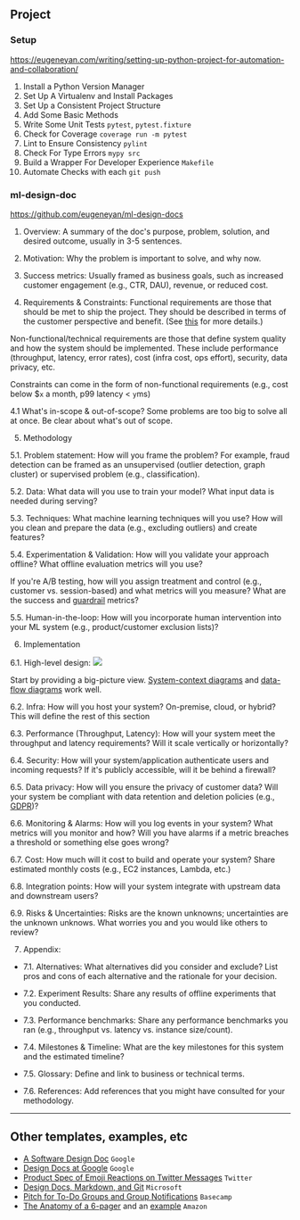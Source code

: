 ## Project
### Setup
https://eugeneyan.com/writing/setting-up-python-project-for-automation-and-collaboration/

1. Install a Python Version Manager
2. Set Up A Virtualenv and Install Packages
3. Set Up a Consistent Project Structure
4. Add Some Basic Methods
5. Write Some Unit Tests `pytest`, `pytest.fixture`
6. Check for Coverage `coverage run -m pytest`
7. Lint to Ensure Consistency `pylint`
8. Check For Type Errors `mypy src`
9. Build a Wrapper For Developer Experience `Makefile`
10. Automate Checks with each `git push`

### ml-design-doc
https://github.com/eugeneyan/ml-design-docs

1. Overview:
A summary of the doc's purpose, problem, solution, and desired outcome, usually in 3-5 sentences.

2. Motivation:
Why the problem is important to solve, and why now.

3. Success metrics:
Usually framed as business goals, such as increased customer engagement (e.g., CTR, DAU), revenue, or reduced cost.

4. Requirements & Constraints:
Functional requirements are those that should be met to ship the project. They should be described in terms of the customer perspective and benefit. (See [this](https://eugeneyan.com/writing/ml-design-docs/#the-why-and-what-of-design-docs) for more details.)

Non-functional/technical requirements are those that define system quality and how the system should be implemented. These include performance (throughput, latency, error rates), cost (infra cost, ops effort), security, data privacy, etc.

Constraints can come in the form of non-functional requirements (e.g., cost below $`x` a month, p99 latency < `y`ms)

4.1 What's in-scope & out-of-scope?
Some problems are too big to solve all at once. Be clear about what's out of scope.

5. Methodology

5.1. Problem statement:
How will you frame the problem? For example, fraud detection can be framed as an unsupervised (outlier detection, graph cluster) or supervised problem (e.g., classification).

5.2. Data:
What data will you use to train your model? What input data is needed during serving?

5.3. Techniques:
What machine learning techniques will you use? How will you clean and prepare the data (e.g., excluding outliers) and create features?

5.4. Experimentation & Validation:
How will you validate your approach offline? What offline evaluation metrics will you use?

If you're A/B testing, how will you assign treatment and control (e.g., customer vs. session-based) and what metrics will you measure? What are the success and [guardrail](https://medium.com/airbnb-engineering/designing-experimentation-guardrails-ed6a976ec669) metrics?

5.5. Human-in-the-loop:
How will you incorporate human intervention into your ML system (e.g., product/customer exclusion lists)?

6. Implementation

6.1. High-level design:
![](https://upload.wikimedia.org/wikipedia/commons/thumb/2/2e/Data-flow-diagram-example.svg/1280px-Data-flow-diagram-example.svg.png)

Start by providing a big-picture view. [System-context diagrams](https://en.wikipedia.org/wiki/System_context_diagram) and [data-flow diagrams](https://en.wikipedia.org/wiki/Data-flow_diagram) work well.

6.2. Infra:
How will you host your system? On-premise, cloud, or hybrid? This will define the rest of this section

6.3. Performance (Throughput, Latency):
How will your system meet the throughput and latency requirements? Will it scale vertically or horizontally?

6.4. Security:
How will your system/application authenticate users and incoming requests? If it's publicly accessible, will it be behind a firewall?

6.5. Data privacy:
How will you ensure the privacy of customer data? Will your system be compliant with data retention and deletion policies (e.g., [GDPR](https://gdpr.eu/what-is-gdpr/))?

6.6. Monitoring & Alarms:
How will you log events in your system? What metrics will you monitor and how? Will you have alarms if a metric breaches a threshold or something else goes wrong?

6.7. Cost:
How much will it cost to build and operate your system? Share estimated monthly costs (e.g., EC2 instances, Lambda, etc.)

6.8. Integration points:
How will your system integrate with upstream data and downstream users?

6.9. Risks & Uncertainties:
Risks are the known unknowns; uncertainties are the unknown unknows. What worries you and you would like others to review?

7. Appendix:

- 7.1. Alternatives:
What alternatives did you consider and exclude? List pros and cons of each alternative and the rationale for your decision.

- 7.2. Experiment Results:
Share any results of offline experiments that you conducted.
- 7.3. Performance benchmarks:
Share any performance benchmarks you ran (e.g., throughput vs. latency vs. instance size/count).
- 7.4. Milestones & Timeline:
What are the key milestones for this system and the estimated timeline?
- 7.5. Glossary:
Define and link to business or technical terms.
- 7.6. References:
Add references that you might have consulted for your methodology.

---
## Other templates, examples, etc
- [A Software Design Doc](https://www.industrialempathy.com/posts/design-doc-a-design-doc/) `Google`
- [Design Docs at Google](https://www.industrialempathy.com/posts/design-docs-at-google/) `Google`
- [Product Spec of Emoji Reactions on Twitter Messages](https://docs.google.com/document/d/1sUX-sm5qZ474PCQQUpvdi3lvvmWPluqHOyfXz3xKL2M/edit#heading=h.554u12gw2xpd) `Twitter`
- [Design Docs, Markdown, and Git](https://caitiem.com/2020/03/29/design-docs-markdown-and-git/) `Microsoft`
- [Pitch for To-Do Groups and Group Notifications](https://basecamp.com/shapeup/1.5-chapter-06#examples) `Basecamp`
- [The Anatomy of a 6-pager](https://writingcooperative.com/the-anatomy-of-an-amazon-6-pager-fc79f31a41c9) and an [example](https://docs.google.com/document/d/1LPh1LWx1z67YFo67DENYUGBaoKk39dtX7rWAeQHXzhg/edit) `Amazon`
